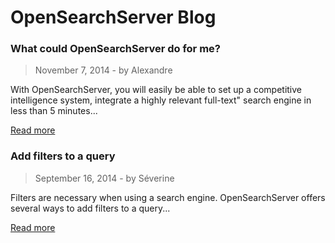 # OpenSearchServer Blog

### What could OpenSearchServer do for me?
> November 7, 2014 - by Alexandre

With OpenSearchServer, you will easily be able to set up a competitive intelligence system, integrate a highly relevant full-text" search engine in less than 5 minutes...

[Read more](2014/11/20141107_what_could_opensearchserver_do_for_me.md)


### Add filters to a query
> September 16, 2014 - by Séverine

Filters are necessary when using a search engine. OpenSearchServer offers several ways to add filters to a query...

[Read more](2014/09/20140916_add_filters_to_a_query.md)